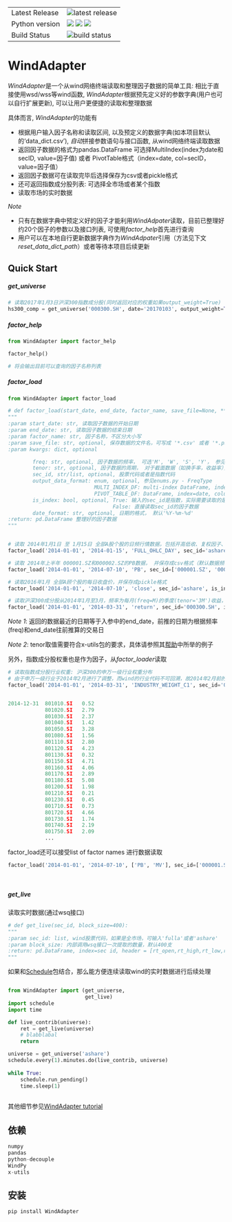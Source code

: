 <table>
<tr>
  <td>Latest Release</td>
  <td><img src="https://img.shields.io/pypi/v/WindAdapter.svg" alt="latest release" /></td>
</tr>


<tr>
  <td>Python version</td>
  <td><img src="https://img.shields.io/badge/python-2.7-blue.svg"/>   <img src="https://img.shields.io/badge/python-3.5-blue.svg"/> <img src="https://img.shields.io/badge/python-3.6-blue.svg"/></td>
  </tr>

<tr>
  <td>Build Status</td>
  <td><img src="https://travis-ci.org/iLampard/WindAdapter.svg?branch=master" alt="build status" /></td>
</tr>
</table>


# WindAdapter

*WindAdapter*是一个从wind网络终端读取和整理因子数据的简单工具: 相比于直接使用wsd/wss等wind函数, *WindAdapter*根据预先定义好的参数字典(用户也可以自行扩展更新), 可以让用户更便捷的读取和整理数据

具体而言, *WindAdapter*的功能有

-  根据用户输入因子名称和读取区间, 以及预定义的数据字典(如本项目默认的‘data_dict.csv’), *自动*拼接参数语句与接口函数, 从wind网络终端读取数据
-  返回因子数据的格式为pandas.DataFrame
可选择MultiIndex(index为date和secID, value=因子值) 或者 PivotTable格式（index=date, col=secID，value=因子值）
-  返回因子数据可在读取完毕后选择保存为csv或者pickle格式
-  还可返回指数成分股列表: 可选择全市场或者某个指数
-  读取市场的实时数据

*Note*

-  只有在数据字典中预定义好的因子才能利用*WindAdpater*读取，目前已整理好约20个因子的参数以及接口列表, 可使用*factor_help*首先进行查询 
-  用户可以在本地自行更新数据字典作为*WindAdpater*引用（方法见下文*reset_data_dict_path*）或者等待本项目后续更新


## Quick Start

##### get_universe

``` python
# 读取2017年1月3日沪深300指数成分股(同时返回对应的权重如果output_weight=True)
hs300_comp = get_universe('000300.SH', date='20170103', output_weight=True)
```

##### factor_help

``` python
from WindAdapter import factor_help

factor_help()

# 将会输出目前可以查询的因子名称列表

```




##### factor_load 
``` python
from WindAdapter import factor_load

# def factor_load(start_date, end_date, factor_name, save_file=None, **kwargs):
"""
:param start_date: str, 读取因子数据的开始日期
:param end_date: str, 读取因子数据的结束日期
:param factor_name: str, 因子名称，不区分大小写
:param save_file: str, optional, 保存数据的文件名，可写成 '*.csv' 或者 '*.pkl'
:param kwargs: dict, optional

        freq: str, optional, 因子数据的频率， 可选'M', 'W', 'S', 'Y'， 参见enums.py - FreqType
        tenor: str, optional, 因子数据的周期， 对于截面数据（如换手率，收益率），需要给定数据区间(向前)， 可选数字+FreqType， 如'3M'
        sec_id, str/list, optional, 股票代码或者是指数代码
        output_data_format: enum, optional, 参见enums.py - FreqType
                            MULTI_INDEX_DF: multi-index DataFrame, index=[date, secID], value = factor
                            PIVOT_TABLE_DF: DataFrame, index=date, columns = secID
        is_index: bool, optional, True: 输入的sec_id是指数，实际需要读取的是该指数成分股的因子数据，
                                  False: 直接读取sec_id的因子数据
        date_format: str, optional, 日期的格式， 默认'%Y-%m-%d'
:return: pd.DataFrame 整理好的因子数据
"""


# 读取 2014年1月1日 至 1月15日 全部A股个股的日频行情数据，包括开高低收、复权因子、交易状态等，并保存成csv格式
factor_load('2014-01-01', '2014-01-15', 'FULL_OHLC_DAY', sec_id='ashare', is_index=True, freq='D', save_file='ashare.csv')

# 读取 2014年上半年 000001.SZ和000002.SZ的PB数据， 并保存成csv格式（默认数据频率为月频，数据格式为multi-index DataFrame）
factor_load('2014-01-01', '2014-07-10', 'PB', sec_id=['000001.SZ', '000002.SZ'], is_index=False, save_file='PB.csv')

# 读取2016年1月 全部A顾个股的每日收盘价，并保存成pickle格式
factor_load('2014-01-01', '2014-07-10', 'close', sec_id='ashare', is_index=True, freq='D', save_file='close.pkl')

# 读取沪深300成分股从2014年1月至3月，频率为每月(freq=M)的季度(tenor='3M')收益， 并保存成csv格式
factor_load('2014-01-01', '2014-03-31', 'return', sec_id='000300.SH', is_index=True, freq='M', tenor='3M', save_file='HS300_return_1Q.csv')```
```

*Note 1*: 返回的数据最近的日期等于入参中的end_date，前推的日期为根据频率(freq)和end_date往前推算的交易日

*Note 2*: tenor取值需要符合x-utils包的要求，具体请参照其[帮助](https://github.com/iLampard/x-utils)中所举的例子

另外，指数成分股权重也是作为因子，从*factor_loader*读取

``` python
# 读取指数成分股行业权重: 沪深300的申万一级行业权重分布
# 由于申万一级行业于2014年2月进行了调整，而wind的行业代码不可回溯，故2014年2月前的指数成分股权重之和不等于1
factor_load('2014-01-01', '2014-03-31', 'INDUSTRY_WEIGHT_C1', sec_id='000300.SH')


2014-12-31	801010.SI	0.52
            801020.SI	2.79
            801030.SI	2.37
            801040.SI	1.42
            801050.SI	3.28
            801080.SI	1.56
            801110.SI	2.80
            801120.SI	4.23
            801130.SI	0.32
            801150.SI	4.71
            801160.SI	4.06
            801170.SI	2.89
            801180.SI	5.08
            801200.SI	1.98
            801210.SI	0.21
            801230.SI	0.45
            801710.SI	0.73
            801720.SI	4.66
            801730.SI	1.74
            801740.SI	2.19
            801750.SI	2.09
            ...
```

factor_load还可以接受list of factor names 进行数据读取

``` python
factor_load('2014-01-01', '2014-07-10', ['PB', 'MV'], sec_id=['000001.SZ', '000002.SZ'], is_index=False,reset_col_names=True)

```
<br />

##### get_live

读取实时数据(通过wsq接口)


``` python
# def get_live(sec_id, block_size=400):
"""
:param sec_id: list, wind股票代码，如果是全市场，可输入'fulla'或者'ashare' 
:param block_size: 内部调用wsq接口一次提取的数量，默认400支
:return: pd.DataFrame, index=sec id, header = [rt_open,rt_high,rt_low,rt_last,rt_vol,rt_amt,rt_vol_ratio,rt_pct_chg_5min]
"""

```

如果和[Schedule](https://github.com/dbader/schedule)包结合，那么能方便连续读取wind的实时数据进行后续处理
``` python

from WindAdapter import (get_universe,
                         get_live)
import schedule                         
import time

def live_contrib(universe):
    ret = get_live(universe)
    # blabblabal
    return

universe = get_universe('ashare')
schedule.every(1).minutes.do(live_contrib, universe)
    
while True:
    schedule.run_pending()
    time.sleep(1)
  

```





其他细节参见[WindAdapter tutorial](/example/tutorial.ipymd) 


## 依赖
``` python
numpy
pandas
python-decouple
WindPy
x-utils
```

## 安装

``` python
pip install WindAdapter
```
